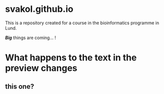 # svakol.github.io
This is a repository created for a course in the bioinformatics programme in Lund.

***Big*** things are coming... !

#  What happens to the text in the preview changes
## this one?

